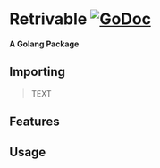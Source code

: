 # Retrivable [![GoDoc](https://godoc.org/github.com/Esseh/retrievable?status.svg)](https://godoc.org/github.com/Esseh/retrievable)

**A Golang Package**

## Importing

> TEXT

## Features

## Usage

